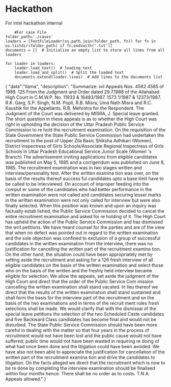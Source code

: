 # Hackathon
For intel hackathon internal


        #For case File
    folder_path='./cases'
    loaders = [TextFileLoader(os.path.join(folder_path, fn)) for fn in os.listdir(folder_path) if fn.endswith('.txt')]
    documents = []  # Initialize an empty list to store all lines from all loaders

    for loader in loaders:
        loader.load_text()  # loading text
        loader.load_and_split()  # Split the loaded text
        documents.extend(loader.lines)  # Add lines to the documents list






{
    "data":"llama",
    "description": "Summarize: ivil Appeals Nos. 4582 4585 of 1989. 125 From the Judgment and Order dated 29.7.1988 of the Allahabad High Court in C.M.W.P. No. 11933 & 16493/1987. 1573 1/1987 & 12373/1987. R.K. Garg, S.P. Singh, N.M. Popli, R.B. Misra, Uma Nath Misra and R.C. Kaushik for the Appellants. R.B. Mehrotra for the Respondent. The Judgment of the Court was delivered by MISRA, J. Special leave granted. The short question in these appeals is as to whether the High Court was right in upholding the decision of the Uttar Pradesh Public Service Commission to re hold the recruitment examination. On the requisition of the State Government the State Public Service Commission had undertaken the recruitment to the post of Upper Zila Basic Shiksha Adhikari (Women), District Inspectress of Girls Schools/Associate Regional Inspectress of Girls Schools in Uttar Pradesh Educational Service Junior Scale (Women 's Branch) The advertisement inviting applications from eligible candidates was published on May 5, 1985 and a corrigendum was published on June 8, 1985. The recruitment examination was in two stages written and interview/personality test. After the written examina tion was over, on the basis of the results thereof success ful candidates upto a base limit have to be called to be interviewed. On account of improper feeding into the comput er some of the candidates who had better performance in the written examination were not called and candidates securing lesser marks in the written examination were not only called for interview but were also finally selected. When this position was known and upon an inquiry was factually estab lished, the Public Service Commission decided to cancel the entire recruitment examination and asked for re holding of it. The High Court has upheld the action of the Public Service Commission and has dismissed the writ petitions. We have heard counsel for the parties and are of the view that when no defect was pointed out in regard to the written examination and the sole objection was confined to exclusion of a group of successful candidates in the written examination from the interview, there was no justification for cancelling the written part of the recruitment examina tion. On the other hand, the situation could have been appropriately met by setting aside the recruitment and asking for a 126 fresh interview of all eligible candidates on the basis of the written examination and select those who on the basis of the written and the freshly held interview became eligible for selection. We allow the appeals, set aside the judgment of the High Court and direct that the order of the Public Service Com mission cancelling the written examination shall stand vacated. In lieu thereof we direct that the results of the written examination shall stand sustained and shall form the basis for the interview part of the recruitment and on the basis of the two examinations and in terms of the recruit ment rules fresh selections shall be made. We would clarify that with the dismissal of the special leave petitions the selection of the two Scheduled Caste candidates and five Backward Class candidates has become final and would not be disturbed. The State Public Service Commission should have been more careful in dealing with the matter so that four years in the process of recruitment would not have been lost and the public cause would not have suffered; public time would not have been wasted in requiring re doing of what had once been done and the litigation could have been avoided. We have also not been able to appreciate the justification for cancellation of the written part of the recruitment examina tion and drive the candidates to litigation. On the facts alleged we direct that the recruitment which is now to be re done by completing the interview examination should be finalised within four months hence. There shall be no order as to costs. T.N.A. Appeals allowed."
}

